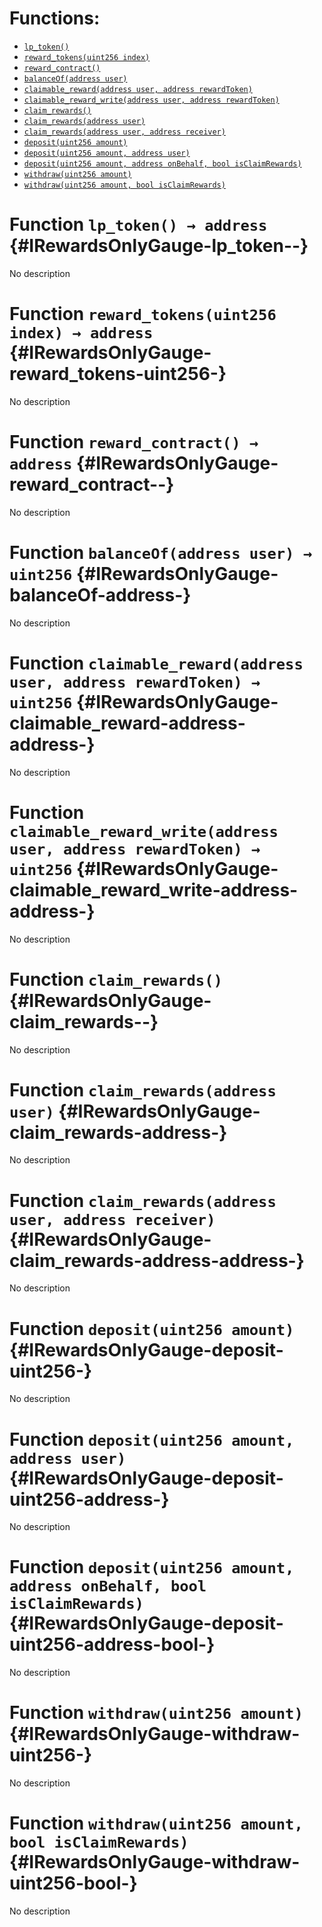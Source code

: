 

# Functions:
- [`lp_token()`](#IRewardsOnlyGauge-lp_token--)
- [`reward_tokens(uint256 index)`](#IRewardsOnlyGauge-reward_tokens-uint256-)
- [`reward_contract()`](#IRewardsOnlyGauge-reward_contract--)
- [`balanceOf(address user)`](#IRewardsOnlyGauge-balanceOf-address-)
- [`claimable_reward(address user, address rewardToken)`](#IRewardsOnlyGauge-claimable_reward-address-address-)
- [`claimable_reward_write(address user, address rewardToken)`](#IRewardsOnlyGauge-claimable_reward_write-address-address-)
- [`claim_rewards()`](#IRewardsOnlyGauge-claim_rewards--)
- [`claim_rewards(address user)`](#IRewardsOnlyGauge-claim_rewards-address-)
- [`claim_rewards(address user, address receiver)`](#IRewardsOnlyGauge-claim_rewards-address-address-)
- [`deposit(uint256 amount)`](#IRewardsOnlyGauge-deposit-uint256-)
- [`deposit(uint256 amount, address user)`](#IRewardsOnlyGauge-deposit-uint256-address-)
- [`deposit(uint256 amount, address onBehalf, bool isClaimRewards)`](#IRewardsOnlyGauge-deposit-uint256-address-bool-)
- [`withdraw(uint256 amount)`](#IRewardsOnlyGauge-withdraw-uint256-)
- [`withdraw(uint256 amount, bool isClaimRewards)`](#IRewardsOnlyGauge-withdraw-uint256-bool-)



# Function `lp_token() → address` {#IRewardsOnlyGauge-lp_token--}
No description




# Function `reward_tokens(uint256 index) → address` {#IRewardsOnlyGauge-reward_tokens-uint256-}
No description




# Function `reward_contract() → address` {#IRewardsOnlyGauge-reward_contract--}
No description




# Function `balanceOf(address user) → uint256` {#IRewardsOnlyGauge-balanceOf-address-}
No description




# Function `claimable_reward(address user, address rewardToken) → uint256` {#IRewardsOnlyGauge-claimable_reward-address-address-}
No description




# Function `claimable_reward_write(address user, address rewardToken) → uint256` {#IRewardsOnlyGauge-claimable_reward_write-address-address-}
No description




# Function `claim_rewards()` {#IRewardsOnlyGauge-claim_rewards--}
No description




# Function `claim_rewards(address user)` {#IRewardsOnlyGauge-claim_rewards-address-}
No description




# Function `claim_rewards(address user, address receiver)` {#IRewardsOnlyGauge-claim_rewards-address-address-}
No description




# Function `deposit(uint256 amount)` {#IRewardsOnlyGauge-deposit-uint256-}
No description




# Function `deposit(uint256 amount, address user)` {#IRewardsOnlyGauge-deposit-uint256-address-}
No description




# Function `deposit(uint256 amount, address onBehalf, bool isClaimRewards)` {#IRewardsOnlyGauge-deposit-uint256-address-bool-}
No description




# Function `withdraw(uint256 amount)` {#IRewardsOnlyGauge-withdraw-uint256-}
No description




# Function `withdraw(uint256 amount, bool isClaimRewards)` {#IRewardsOnlyGauge-withdraw-uint256-bool-}
No description




